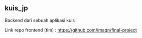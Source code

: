 ## kuis_jp
Backend dari sebuah aplikasi kuis

Link repo frontend (tim) : https://github.com/imaqn/final-project
